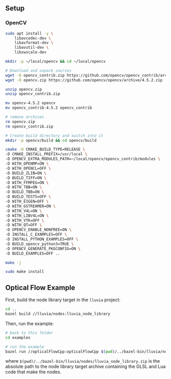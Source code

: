 ## Setup

### OpenCV

```bash
sudo apt install -y \
    libavcodec-dev \
    libavformat-dev \
    libavutil-dev \
    libswscale-dev 
```

```bash
mkdir -p ~/local/opencv && cd ~/local/opencv

# Download and unpack sources
wget -O opencv_contrib.zip https://github.com/opencv/opencv_contrib/archive/4.5.2.zip
wget -O opencv.zip https://github.com/opencv/opencv/archive/4.5.2.zip

unzip opencv.zip
unzip opencv_contrib.zip

mv opencv-4.5.2 opencv
mv opencv_contrib-4.5.2 opencv_contrib

# remove archives
rm opencv.zip
rm opencv_contrib.zip

# Create build directory and switch into it
mkdir -p opencv/build && cd opencv/build

cmake -D CMAKE_BUILD_TYPE=RELEASE \
-D CMAKE_INSTALL_PREFIX=/usr/local \
-D OPENCV_EXTRA_MODULES_PATH=~/local/opencv/opencv_contrib/modules \
-D WITH_OPENMP=ON \
-D WITH_OPENCL=OFF \
-D BUILD_ZLIB=ON \
-D BUILD_TIFF=ON \
-D WITH_FFMPEG=ON \
-D WITH_TBB=ON \
-D BUILD_TBB=ON \
-D BUILD_TESTS=OFF \
-D WITH_EIGEN=OFF \
-D WITH_GSTREAMER=ON \
-D WITH_V4L=ON \
-D WITH_LIBV4L=ON \
-D WITH_VTK=OFF \
-D WITH_QT=OFF \
-D OPENCV_ENABLE_NONFREE=ON \
-D INSTALL_C_EXAMPLES=OFF \
-D INSTALL_PYTHON_EXAMPLES=OFF \
-D BUILD_opencv_python3=TRUE \
-D OPENCV_GENERATE_PKGCONFIG=ON \
-D BUILD_EXAMPLES=OFF ..

make -j

sudo make install
```

## Optical Flow Example

First, build the node library target in the `lluvia` project:

```bash
cd ..
bazel build //lluvia/nodes:lluvia_node_library
```

Then, run the example:

```bash
# back to this folder
cd examples

# run the example
bazel run //opticalFlowCpp:opticalFlowCpp $(pwd)/../bazel-bin/lluvia/nodes/lluvia_node_library.zip
```

where `$(pwd)/../bazel-bin/lluvia/nodes/lluvia_node_library.zip` is the absolute path to the node library target archive containing the GLSL and Lua code that make the nodes.
